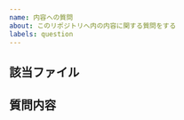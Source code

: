 ```yaml
---
name: 内容への質問
about: このリポジトリへ内の内容に関する質問をする
labels: question
---
```


## 該当ファイル
<!-- 
既存のファイルへの質問の場合，ファイルのURLを書いてください
ファイルではない場合はこの節を消してください
例) addon-jp-community/CONTRIBUTING.md
 -->

## 質問内容
